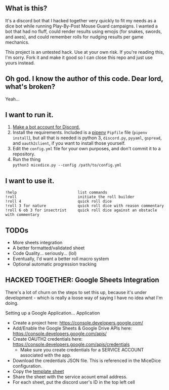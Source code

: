 ## What is this?
It's a discord bot that I hacked together very quickly to fit my needs as a dice bot while running Play-By-Post Mouse Guard campaigns. I wanted a bot that had no fluff, could render results using emojis (for snakes, swords, and axes), and could remember rolls for nudging results per game mechanics.

This project is an untested hack. Use at your own risk. If you're reading this, I'm sorry. Fork it and make it good so I can close this repo and just use yours instead.


## Oh god. I know the author of this code. Dear lord, what's broken?
Yeah...  


## I want to run it.
1. [Make a bot account for Discord.](https://discordpy.readthedocs.io/en/latest/discord.html)
2. Install the requirements. Included is a [pipenv](https://docs.pipenv.org/en/latest/) `Pipfile` file (`pipenv install`), but all that is needed is python 3, `discord.py`, `pyyaml`, `gspread`, and `oauth2client`, if you want to install those yourself.
3. Edit the `config.yml` file for your own purposes, and don't commit it to a repository.
4. Run the thing  
`python3 micedice.py --config /path/to/config.yml`

## I want to use it.
    !help                           list commands
    !roll                           initiate the roll builder
    !roll 4                         quick roll dice
    !roll 3 for nature              quick roll dice with reason commentary
    !roll 6 ob 3 for insectrist     quick roll dice against an obstacle with commentary

## TODOs
* More sheets integration
* A better formatted/validated sheet
* Code Quality... seriously... (lol)
* Eventually, I'd want a better roll macro system
* Optional automatic progression tracking


## HACKED TOGETHER: Google Sheets Integration
There's a lot of churn on the steps to set this up, because it's under development - which is really a loose way of saying I have no idea what I'm doing.

Setting up a Google Application... Application  
- Create a project here: https://console.developers.google.com/
- Add/Enable the Google Sheets & Google Drive APIs here: https://console.developers.google.com/apis/
- Create OAUTH2 credentials here: https://console.developers.google.com/apis/credentials
    - Make sure you create credentials for a SERVICE ACCOUNT associated with the app.
- Download the credentials JSON file. This is referenced in the MiceDice configuration.
- Copy the [template sheet](https://docs.google.com/spreadsheets/d/1Ehj1Kc933fx8MCDSob_gUi1sJPIKDA0Yq-TAsKV7gQk/)
- Share the sheet with the service acount email address.
- For each sheet, put the discord user's ID in the top left cell

